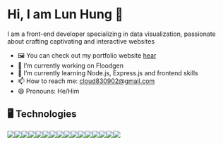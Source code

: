 # Hi, I am Lun Hung 👋 


I am a front-end developer specializing in data visualization, passionate about crafting captivating and interactive websites

- 🖼️ You can check out my portfolio website <a href="https://haolunhung.com" target="_blank">hear</a>
- 🔭 I’m currently working on Floodgen
- 🌱 I’m currently learning Node.js, Express.js and frontend skills
- 📫 How to reach me: <a href="mailto:cloud830902@gmail.com?">cloud830902@gmail.com</a>
- 😄 Pronouns: He/Him


## 🖥️  Technologies  ##
<img src="https://img.shields.io/badge/HTML5-E34F26?style=for-the-badge&logo=html5&logoColor=white" /><img src="https://img.shields.io/badge/CSS3-1572B6?style=for-the-badge&logo=css3&logoColor=white" /><img src="https://img.shields.io/badge/Sass-CC6699?style=for-the-badge&logo=sass&logoColor=white" /><img src="https://img.shields.io/badge/Tailwind_CSS-38B2AC?style=for-the-badge&logo=tailwind-css&logoColor=white" /><img src="https://img.shields.io/badge/JavaScript-323330?style=for-the-badge&logo=javascript&logoColor=F7DF1E" /><img src="	https://img.shields.io/badge/TypeScript-007ACC?style=for-the-badge&logo=typescript&logoColor=white" /><img src="https://img.shields.io/badge/React-20232A?style=for-the-badge&logo=react&logoColor=61DAFB"/><img src="https://img.shields.io/badge/React_Router-CA4245?style=for-the-badge&logo=react-router&logoColor=white" /><img src="https://img.shields.io/badge/Svelte-4A4A55?style=for-the-badge&logo=svelte&logoColor=FF3E00" /><img src="https://img.shields.io/badge/axios-671ddf?&style=for-the-badge&logo=axios&logoColor=white" /><img src="https://img.shields.io/badge/d3%20js-F9A03C?style=for-the-badge&logo=d3.js&logoColor=white" /><img src="https://img.shields.io/badge/Leaflet-199900?style=for-the-badge&logo=Leaflet&logoColor=white" /><img src="https://img.shields.io/badge/OpenStreetMap-7EBC6F?style=for-the-badge&logo=OpenStreetMap&logoColor=white" /><img src="https://img.shields.io/badge/Pandas-2C2D72?style=for-the-badge&logo=pandas&logoColor=white" /><img src="https://img.shields.io/badge/GIT-E44C30?style=for-the-badge&logo=git&logoColor=white" /><img src="https://img.shields.io/badge/VSCode-0078D4?style=for-the-badge&logo=visual%20studio%20code&logoColor=white" />







